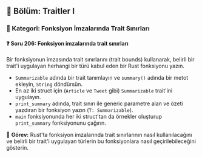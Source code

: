 ## 📘 Bölüm: Traitler I  
### 🔹 Kategori: Fonksiyon İmzalarında Trait Sınırları  
#### ❓ Soru 206: Fonksiyon imzalarında trait sınırları

Bir fonksiyonun imzasında trait sınırlarını (trait bounds) kullanarak, belirli bir trait'i uygulayan herhangi bir türü kabul eden bir Rust fonksiyonu yazın.

- `Summarizable` adında bir trait tanımlayın ve `summary()` adında bir metot ekleyin, `String` döndürsün.
- En az iki struct için (`Article` ve `Tweet` gibi) `Summarizable` trait'ini uygulayın.
- `print_summary` adında, trait sınırı ile generic parametre alan ve özeti yazdıran bir fonksiyon yazın (`T: Summarizable`).
- `main` fonksiyonunda her iki struct'tan da örnekler oluşturup `print_summary` fonksiyonunu çağırın.

🔧 **Görev:** Rust'ta fonksiyon imzalarında trait sınırlarının nasıl kullanılacağını ve belirli bir trait'i uygulayan türlerin bu fonksiyonlara nasıl geçirilebileceğini gösterin.
